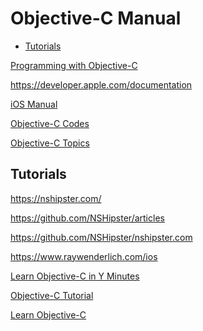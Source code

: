 <!-- omit in toc -->
# Objective-C Manual

- [Tutorials](#tutorials)

[Programming with Objective-C](https://developer.apple.com/library/archive/documentation/Cocoa/Conceptual/ProgrammingWithObjectiveC/Introduction/Introduction.html)

<https://developer.apple.com/documentation>

[iOS Manual](/manuals/ios/ios-manual.md)

[Objective-C Codes](/codes/objc-codes/README.md)

[Objective-C Topics](/topics/objc/README.md)

<!-- #objc-tutorial -->
## Tutorials

<https://nshipster.com/>

<https://github.com/NSHipster/articles>

<https://github.com/NSHipster/nshipster.com>

<https://www.raywenderlich.com/ios>

[Learn Objective-C in Y Minutes](https://learnxinyminutes.com/docs/objective-c/)

[Objective-C Tutorial](https://www.tutorialspoint.com/objective_c/)

[Learn Objective-C](http://cocoadevcentral.com/d/learn_objectivec/)
